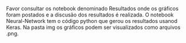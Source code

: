 Favor consultar os notebook denominado Resultados onde os gráficos foram postados e a discusão dos resultados é realizada. O notebook Neural-Network tem o código python que gerou os resultados usanod Keras. Na pasta img os gráficos podem ser visualizados como arquivos .png.